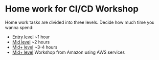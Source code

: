 # Home work for CI/CD Workshop
Home work tasks are divided into three levels. Decide how much time you wanna spend:
* [Entry level](https://github.com/elluvium/cicd-workshop/tree/master/entry) ~1 hour
* [Mid level](https://github.com/elluvium/cicd-workshop/tree/master/mid) ~2 hours
* [Mid+ level](https://github.com/elluvium/cicd-workshop/tree/master/mid%2B) ~3-4 hours
* [Mid+ level](https://ecsworkshop.com/introduction/) Workshop from Amazon using AWS services